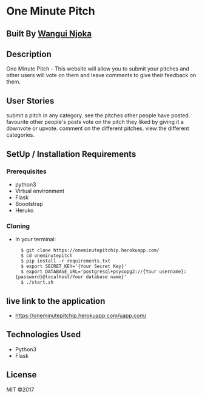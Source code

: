 # One Minute Pitch

## Built By [Wangui Njoka](https://github.com/wanguinjoka/)

## Description
One Minute Pitch - This website will allow you to submit your pitches and other users will vote on them and leave comments to give their feedback on them.
## User Stories
submit a pitch in any category.
see the pitches other people have posted.
favourite other people's posts
vote on the pitch they liked by giving it a downvote or upvote.
comment on the different pitches.
view the different categories.


## SetUp / Installation Requirements
### Prerequisites
* python3
* Virtual environment
* Flask
* Boootstrap
* Heruko

### Cloning
* In your terminal:

        $ git clone https://oneminutepitchip.herokuapp.com/
        $ cd oneminutepitch
        $ pip install -r requirements.txt
        $ export SECRET_KEY='{Your Secret Key}'
        $ export DATABASE_URL='postgresql+psycopg2://{Your username}:{password}@localhost/Your database name}'
        $ ./start.sh

## live link to the application
* https://oneminutepitchip.herokuapp.com/uapp.com/

## Technologies Used
* Python3
* Flask

## License
MIT &copy;2017